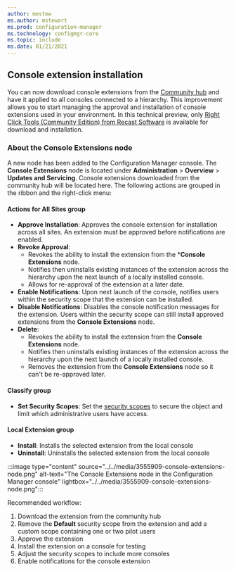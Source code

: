 ```yaml
---
author: mestew
ms.author: mstewart
ms.prod: configuration-manager
ms.technology: configmgr-core
ms.topic: include
ms.date: 01/21/2021
---
```

## <a name="bkmk_extensions"></a> Console extension installation
<!--3555909-->
You can now download console extensions from the [Community hub](../../../../servers/manage/community-hub.md) and have it applied to all consoles connected to a hierarchy. This improvement allows you to start managing the approval and installation of console extensions used in your environment. In this technical preview, only [Right Click Tools (Community Edition) from Recast Software](https://www.recastsoftware.com/right-click-tools) is available for download and installation.

### About the Console Extensions node

A new node has been added to the Configuration Manager console. The **Console Extensions** node is located under **Administration** > **Overview** > **Updates and Servicing**. Console extensions downloaded from the community hub will be located here. The following actions are grouped in the ribbon and the right-click menu:

#### Actions for All Sites group
- **Approve Installation**: Approves the console extension for installation across all sites. An extension must be approved before notifications are enabled.
- **Revoke Approval**:
   - Revokes the ability to install the extension from the ***Console Extensions** node.
   - Notifies then uninstalls existing instances of the extension across the hierarchy upon the next launch of a locally installed console.
   - Allows for re-approval of the extension at a later date.
- **Enable Notifications**: Upon next launch of the console, notifies users within the security scope that the extension can be installed.
- **Disable Notifications**: Disables the console notification messages for the extension. Users within the security scope can still install approved extensions from the **Console Extensions** node.  
- **Delete**:
   - Revokes the ability to install the extension from the **Console Extensions** node.
   - Notifies then uninstalls existing instances of the extension across the hierarchy upon the next launch of a locally installed console.
   - Removes the extension from the **Console Extensions** node so it can't be re-approved later.

#### Classify group

- **Set Security Scopes**: Set the [security scopes](../../../../understand/fundamentals-of-role-based-administration.md#bkmk_PlanScope) to secure the object and limit which administrative users have access.
#### Local Extension group

- **Install**: Installs the selected extension from the local console
- **Uninstall**: Uninstalls the selected extension from the local console

:::image type="content" source="../../media/3555909-console-extensions-node.png" alt-text="The Console Extensions node in the Configuration Manager console" lightbox="../../media/3555909-console-extensions-node.png":::

Recommended workflow:

1. Download the extension from the community hub
1. Remove the **Default** security scope from the extension and add a custom scope containing one or two pilot users
1. Approve the extension
1. Install the extension on a console for testing
1. Adjust the security scopes to include more consoles
1. Enable notifications for the console extension